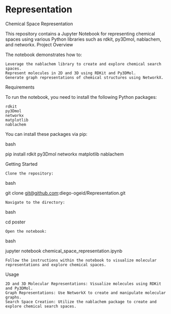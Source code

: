 # Representation

Chemical Space Representation

This repository contains a Jupyter Notebook for representing chemical spaces using various Python libraries such as rdkit, py3Dmol, nablachem, and networkx.
Project Overview

The notebook demonstrates how to: 

    Leverage the nablachem library to create and explore chemical search spaces.
    Represent molecules in 2D and 3D using RDKit and Py3DMol.
    Generate graph representations of chemical structures using NetworkX.
   

Requirements

To run the notebook, you need to install the following Python packages:

    rdkit
    py3Dmol
    networkx
    matplotlib
    nablachem

You can install these packages via pip:

bash

pip install rdkit py3Dmol networkx matplotlib nablachem

Getting Started

    Clone the repository:

bash

git clone git@github.com:diego-ogeid/Representation.git

    Navigate to the directory:

bash

cd poster

    Open the notebook:

bash

jupyter notebook chemical_space_representation.ipynb

    Follow the instructions within the notebook to visualize molecular representations and explore chemical spaces.

Usage

    2D and 3D Molecular Representations: Visualize molecules using RDKit and Py3DMol.
    Graph Representations: Use NetworkX to create and manipulate molecular graphs.
    Search Space Creation: Utilize the nablachem package to create and explore chemical search spaces.
